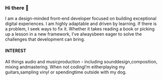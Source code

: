 ### Hi there 👋

<!--
**romanmorris/romanmorris** is a ✨ _special_ ✨ repository because its `README.md` (this file) appears on your GitHub profile.

Here are some ideas to get you started:

- 🔭 I’m currently working on ...
- 🌱 I’m currently learning ...
- 👯 I’m looking to collaborate on ...
- 🤔 I’m looking for help with ...
- 💬 Ask me about ...
- 📫 How to reach me: ...
- 😄 Pronouns: ...
- ⚡ Fun fact: ...
-->
I am a design-minded front-end developer focused on building exceptional digital experiences. I am highly adaptable and driven by learning. If there is a problem, I seek ways to fix it. Whether it takes reading a book or picking up a lesson in a new framework, I’ve alwaysbeen eager to solve the challenges that development can bring.

#### INTEREST
All things audio and musicproduction - including sounddesign,composition, mixing andmastering.
When not codingI’m eitherplaying my guitars,sampling vinyl or spendingtime outside with my dog.



